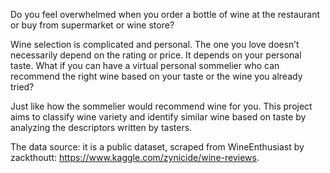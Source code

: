 Do you feel overwhelmed when you order a bottle of wine at the restaurant or buy from supermarket or wine store? 

Wine selection is complicated and personal. The one you love doesn’t necessarily depend on the rating or price. It depends on your personal taste. What if you can have a virtual personal sommelier who can recommend the right wine based on your taste or the wine you already tried?

Just like how the sommelier would recommend wine for you. This project aims to classify wine variety and identify similar wine based on taste by analyzing the descriptors written by tasters. 

The data source: it is a public dataset, scraped from WineEnthusiast by zackthoutt: https://www.kaggle.com/zynicide/wine-reviews. 
